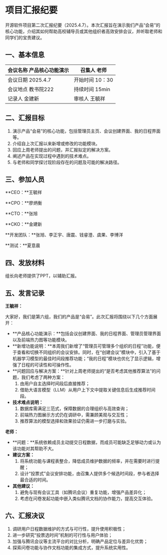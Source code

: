 # 项目汇报纪要

开源软件项目第二次汇报纪要（2025.4.7）。本次汇报旨在演示我们产品“会易”的核心功能，介绍其如何帮助高校辅导员或其他组织者高效安排会议，并听取老师和同学们的宝贵建议。

## 一、基本信息

| 会议名称   产品核心功能演示 | 召集人   老师      |
| --------------------------- | ------------------ |
| 会议日期    2025.4.7        | 开始时间    10：30 |
| 会议地点    教书院222       | 持续时间    15min  |
| 记录人   金建新             | 审核人   王毓祥    |

## 二、汇报目标  
1. 演示产品“会易”的核心功能，包括管理员主页、会议创建界面、我的日程界面等。
2. 介绍自上次汇报以来新增或修改的功能模块。
3. 回应上周老师提出的问题，并汇报拟定的解决方案。
4. 阐述产品在实现过程中遇到的技术难点。
5. 与老师和同学探讨现阶段存在的问题及可能的解决路径。

## 三、参加人员  
**CEO：**王毓祥 

**CPO：**廖炳衡 

**CTO：**张旭 

**CKO：**金建新 

**开发团队：**张旭、李正宇、唐震、钱睿澄、虞果、李博洋 

**测试：**夏意晨

## 四、发放材料  
组长向老师提供了PPT，以辅助汇报。

## 五、发言记录  

**王毓祥：**

大家好，我们是第六组，我们的产品是“会易”。此次汇报将围绕以下几个方面展开：

- **产品核心功能演示：**包括会议创建界面、我的日程界面、管理员管理界面以及前端热力图等功能模块。
- **新增功能说明：**本周我们新增了“管理员可管理多个组织的日程”功能，便于查看和切换不同组织的会议安排。同时，在“创建会议”模块中，引入了基于机器学习模型的最佳时间段推荐功能；“我的日程”模块也优化了显示逻辑，增强了日程的可读性和可操作性。
- **问题回应与解决方案：**针对上周老师提出的“是否考虑其他推荐算法”的问题，我们考虑了两种方案：
  1. 由用户自主选择时间段后直接推荐；
  2. 借助大语言模型（LLM）从用户上下文中提取关键信息后生成推荐时间段。
- **技术难点说明：**
  1. 数据库需满足三范式，保障数据的合理组织与高效查询；
  2. 前端热力图展示方式仍在调研中，需兼顾美观与交互性；
  3. 推荐算法的模型选择和效果验证仍需进一步打磨与实验。

**老师：**

- **问题：**系统依赖成员主动提交日程数据，而成员可能缺乏足够动力或认为该功能对其帮助不大。
- **建议方案：**
  1. 将系统功能与课程表整合，降低成员维护数据的频率，并在需要时进行提醒；
  2. 设计“投票式”会议安排功能，由召集人提供多个候选时间段，参与者选择最合适的时间。
- **其他建议：**
  1. 避免与现有会议工具（如腾讯会议）重复功能，增强产品差异化；
  2. 考虑在问卷发起功能中嵌入类似腾讯文档的协作能力，提高交互体验。


## 六、汇报决议  
1. 调研用户日程数据维护的方式与可行性，提升使用积极性；
2. 进一步研究“投票选时间”机制的可行性与用户体验；
3. 加强与腾讯会议等主流平台的对比分析，明确产品定位与差异化优势；
4. 探索问卷功能与协作文档功能的集成方式，提升系统实用性。

